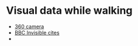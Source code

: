 # Visual data while walking

- [360 camera](https://www.360fly.com/360fly-4k)
- [BBC Invisible cites](http://scanlabprojects.co.uk/projects/bbc-italy)
- 
